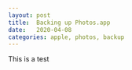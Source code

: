 ```yaml
---
layout: post
title:  Backing up Photos.app
date:   2020-04-08
categories: apple, photos, backup
---
```

This is a test